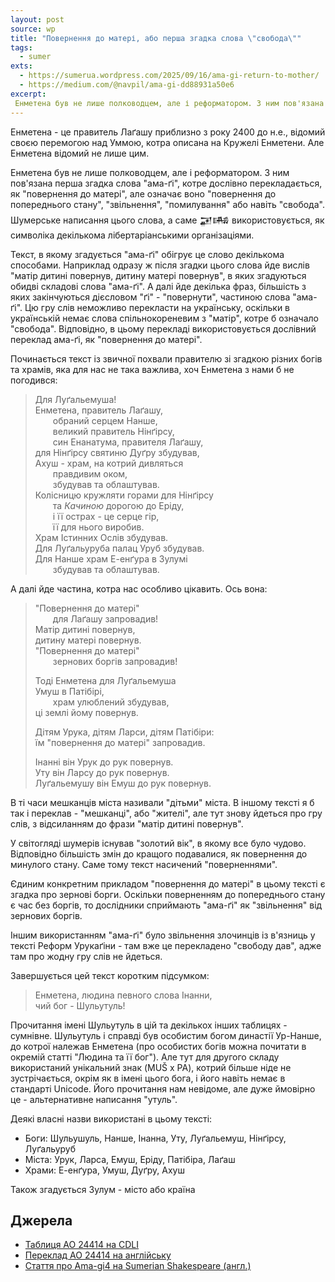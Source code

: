 ```yaml
---
layout: post
source: wp
title: "Повернення до матері, або перша згадка слова \"свобода\""
tags:
  - sumer
exts:
  - https://sumerua.wordpress.com/2025/09/16/ama-gi-return-to-mother/
  - https://medium.com/@navpil/ama-gi-dd88931a50e6
excerpt:
 Енметена був не лише полководцем, але і реформатором. З ним пов'язана перша згадка слова "ама-ґі", котре дослівно перекладається, як "повернення до матері", але означає воно "повернення до попереднього стану", "звільнення", "помилування" або навіть "свобода". Шумерське написання цього слова, а саме 𒂼𒄄 використовується, як символіка декількома лібертаріанськими організаціями.
---
```

Енметена - це правитель Лаґашу приблизно з року 2400 до н.е., відомий своєю перемогою над Уммою, котра описана на Кружелі Енметени. Але Енметена відомий не лише цим. 

Енметена був не лише полководцем, але і реформатором. З ним пов'язана перша згадка слова "ама-ґі", котре дослівно перекладається, як "повернення до матері", але означає воно "повернення до попереднього стану", "звільнення", "помилування" або навіть "свобода". Шумерське написання цього слова, а саме 𒂼𒄄 використовується, як символіка декількома лібертаріанськими організаціями.

Текст, в якому згадується "ама-ґі" обігрує це слово декількома способами. Наприклад одразу ж після згадки цього слова йде вислів "матір дитині повернув, дитину матері повернув", в яких згадуються обидві складові слова "ама-ґі". А далі йде декілька фраз, більшість з яких закінчуються дієсловом "ґі" - "повернути", частиною слова "ама-ґі". Цю гру слів неможливо перекласти на українську, оскільки в українській немає слова спільнокореневим з "матір", котре б означало "свобода". Відповідно, в цьому перекладі використовується дослівний переклад ама-ґі, як "повернення до матері". 

Починається текст із звичної похвали правителю зі згадкою різних богів та храмів, яка для нас не така важлива, хоч Енметена з нами б не погодився:

> Для Луґальемуша!  
> Енметена, правитель Лаґашу,  
>   обраний серцем Нанше,  
>   великий правитель Нінґірсу,  
>   син Енанатума, правителя Лаґашу,  
> для Нінґірсу святиню Дуґру збудував,  
> Ахуш - храм, на котрий дивляться  
>   правдивим оком,  
>   збудував та облаштував.  
> Колісницю кружляти горами для Нінґірсу   
>   та _Качиною_ дорогою до Еріду,  
>   і її острах - це серце гір,  
>   її для нього виробив.  
> Храм Істинних Ослів збудував.  
> Для Луґальуруба палац Уруб збудував.  
> Для Нанше храм Е-енґура в Зулумі  
>   збудував та облаштував.

А далі йде частина, котра нас особливо цікавить. Ось вона:

 > "Повернення до матері"  
 >   для Лаґашу запровадив!  
 > Матір дитині повернув,  
 > дитину матері повернув.  
 > "Повернення до матері"  
 >   зернових боргів запровадив!  
 >   
 > Тоді Енметена для Луґальемуша  
 > Умуш в Патібірі,  
 >   храм улюблений збудував,  
 > ці землі йому повернув.  
 >   
 > Дітям Урука, дітям Ларси, дітям Патібіри:  
 > їм "повернення до матері" запровадив.  
 >   
 > Інанні він Урук до рук повернув.  
 > Уту він Ларсу до рук повернув.  
 > Луґальемушу він Емуш до рук повернув.

В ті часи мешканців міста називали "дітьми" міста. В іншому тексті я б так і переклав - "мешканці", або "жителі", але тут знову йдеться про гру слів, з відсиланням до фрази "матір дитині повернув". 

У світогляді шумерів існував "золотий вік", в якому все було чудово. Відповідно більшість змін до кращого подавалися, як повернення до минулого стану. Саме тому текст насичений "поверненнями". 

Єдиним конкретним прикладом "повернення до матері" в цьому тексті є згадка про зернові борги. Оскільки поверненням до попереднього стану є час без боргів, то дослідники сприймають "ама-ґі" як "звільнення" від зернових боргів. 

Іншим використанням "ама-ґі" було звільнення злочинців із в'язниць у тексті Реформ Урукаґіни - там вже це перекладено "свободу дав", адже там про жодну гру слів не йдеться. 

Завершується цей текст коротким підсумком:

> Енметена, людина певного слова Інанни,  
> чий бог - Шульутуль!  

Прочитання імені Шульутуль в цій та декількох інших таблицях - сумнівне. Шульутуль і справді був особистим богом династії Ур-Нанше, до котрої належав Енметена (про особистих богів можна почитати в окремій статті "Людина та її бог"). Але тут для другого складу використаний унікальний знак (MUŠ x PA), котрий більше ніде не зустрічається, окрім як в імені цього бога, і його навіть немає в стандарті Unicode. Його прочитання нам невідоме, але дуже ймовірно це - альтернативне написання "утуль".

Деякі власні назви використані в цьому тексті:

 - Боги: Шульушуль, Нанше, Інанна, Уту, Луґальемуш, Нінґірсу, Луґальуруб
 - Міста: Урук, Ларса, Емуш, Еріду, Патібіра, Лаґаш
 - Храми: Е-енґура, Умуш, Дуґру, Ахуш

Також згадується Зулум - місто або країна

## Джерела

- [Таблиця AO 24414 на CDLI](https://cdli.earth/artifacts/222593)
- [Переклад AO 24414 на англійську](https://cdli.earth/artifacts/431120)
- [Стаття про Ama-gi4 на Sumerian Shakespeare (англ.)](https://www.sumerianshakespeare.com/xpage33/enmetena-tablet)
